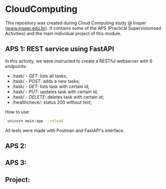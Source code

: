 # CloudComputing

This repository was created during Cloud Computing study @ Insper (www.insper.edu.br). It contains some of the APS (Practical Supervisionised Activities) and the main individual project of this module.

## APS 1: REST service using FastAPI

In this activity, we were instructed to create a RESTful webserver with 6 endpoints:
- /task/ - *GET*: lists all tasks;
- /task/ - *POST*: adds a new tasks;
- /task/<id> - *GET*: lists task with certain id;
- /task/<id> - *PUT*: updates task with certain id;
- /task/<id> - *DELETE*: deletes task with certain id;
- /healthcheck/: status 200 without text;
  
How to use:
```bash
 uvicorn main:app --reload
```
All tests were made with Postman and FastAPI's interface.

## APS 2:


## APS 3:


## Project:

